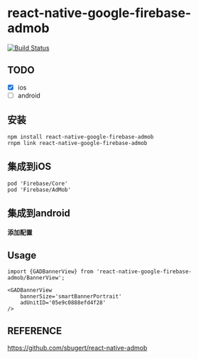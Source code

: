 # react-native-google-firebase-admob
[![Build Status](https://travis-ci.org/MarkEdmondson1234/googleAuthR.svg?branch=shiny-tests)](https://travis-ci.org/MarkEdmondson1234/googleAuthR)

## TODO
- [x] ios
- [ ] android

## 安装
```
npm install react-native-google-firebase-admob
rnpm link react-native-google-firebase-admob
```

## 集成到iOS
```
pod 'Firebase/Core'
pod 'Firebase/AdMob'
```
## 集成到android


#### 添加配置

## Usage

```
import {GADBannerView} from 'react-native-google-firebase-admob/BannerView';
```
```
<GADBannerView
    bannerSize='smartBannerPortrait'
    adUnitID='05e9c0888efd4f28'
/>
```

## REFERENCE
https://github.com/sbugert/react-native-admob
